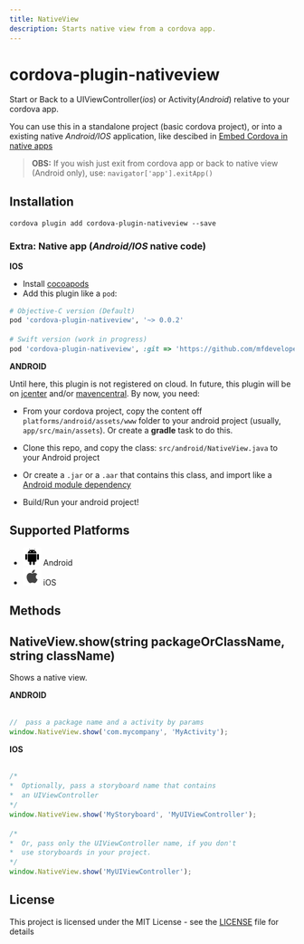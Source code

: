 ```yaml
---
title: NativeView
description: Starts native view from a cordova app.
---
```


# cordova-plugin-nativeview

Start or Back to a UIViewController(_ios_) or Activity(_Android_) relative to your cordova app.

You can use this in a standalone project (basic cordova project), or into a existing native _Android/IOS_ application, like descibed in [Embed Cordova in native apps](https://cordova.apache.org/docs/en/latest/guide/hybrid/webviews/index.html)

> **OBS:** If you wish just exit from cordova app or back to native view (Android only), use: `navigator['app'].exitApp()`

## Installation

    cordova plugin add cordova-plugin-nativeview --save

### Extra: Native app (_Android/IOS_ native code)

**IOS**

* Install [cocoapods](https://cocoapods.org/)
* Add this plugin like a `pod`:

```ruby
# Objective-C version (Default)
pod 'cordova-plugin-nativeview', '~> 0.0.2'

# Swift version (work in progress)
pod 'cordova-plugin-nativeview', :git => 'https://github.com/mfdeveloper/cordova-plugin-nativeview.git', :branch => 'swift'
```

**ANDROID**

Until here, this plugin is not registered on cloud. In future, this plugin will be on [jcenter](https://bintray.com/bintray/jcenter) and/or [mavencentral](https://search.maven.org/). By now, you need:

* From your cordova project, copy the content off `platforms/android/assets/www` folder to your android project (usually, `app/src/main/assets`). Or create a **gradle** task to do this.

* Clone this repo, and copy the class: `src/android/NativeView.java` to your Android project

* Or create a `.jar` or a `.aar` that contains this class, and import like a [Android module dependency](https://developer.android.com/studio/projects/android-library.html#AddDependency)

* Build/Run your android project!

## Supported Platforms

- ![Android](icons/android.png) Android
- ![iOS](icons/ios.png) iOS

## Methods

## NativeView.show(string packageOrClassName, string className)

Shows a native view.


**ANDROID**

```js

//  pass a package name and a activity by params
window.NativeView.show('com.mycompany', 'MyActivity');

```
**IOS**

```js

/*
*  Optionally, pass a storyboard name that contains
*  an UIViewController
*/
window.NativeView.show('MyStoryboard', 'MyUIViewController');

/*
*  Or, pass only the UIViewController name, if you don't
*  use storyboards in your project.
*/
window.NativeView.show('MyUIViewController');
```

## License

This project is licensed under the MIT License - see the [LICENSE](LICENSE) file for details